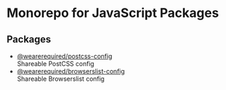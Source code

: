 # Monorepo for JavaScript Packages

## Packages

* [@wearerequired/postcss-config](packages/postcss-config)  
  Shareable PostCSS config
* [@wearerequired/browserslist-config](packages/browserslist-config)  
  Shareable Browserslist config
